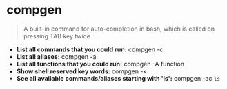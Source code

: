 # compgen
> A built-in command for auto-completion in bash, which is called on pressing TAB key twice
- **List all commands that you could run:**
compgen -c
- **List all aliases:**
compgen -a
- **List all functions that you could run:**
compgen -A function
- **Show shell reserved key words:**
compgen -k
- **See all available commands/aliases starting with 'ls':**
compgen -ac `ls`
